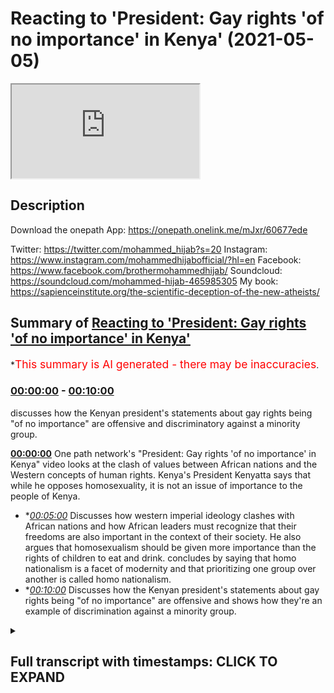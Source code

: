 # Reacting to 'President: Gay rights 'of no importance' in Kenya' (2021-05-05)

<iframe loading='lazy' src='https://www.youtube.com/embed/wp4REjWl7yk'></iframe>

## Description

Download the onepath App: https://onepath.onelink.me/mJxr/60677ede​ 

Twitter: https://twitter.com/mohammed_hijab?s=20
Instagram: https://www.instagram.com/mohammedhijabofficial/?hl=en
Facebook: https://www.facebook.com/brothermohammedhijab/
Soundcloud: https://soundcloud.com/mohammed-hijab-465985305
My book: https://sapienceinstitute.org/the-scientific-deception-of-the-new-atheists/

## Summary of [Reacting to 'President: Gay rights 'of no importance' in Kenya'](https://www.youtube.com/watch?v=wp4REjWl7yk)


*<span style="color:red; font-size:125%">This summary is AI generated - there may be inaccuracies</span>.

### [00:00:00](https://www.youtube.com/watch?v=wp4REjWl7yk&t=0) - [00:10:00](https://www.youtube.com/watch?v=wp4REjWl7yk&t=600)

discusses how the Kenyan president's statements about gay rights being "of no importance" are offensive and discriminatory against a minority group.

**[00:00:00](https://www.youtube.com/watch?v=wp4REjWl7yk&t=0)** One path network's "President: Gay rights 'of no importance' in Kenya" video looks at the clash of values between African nations and the Western concepts of human rights. Kenya's President Kenyatta says that while he opposes homosexuality, it is not an issue of importance to the people of Kenya.
* **[00:05:00](https://www.youtube.com/watch?v=wp4REjWl7yk&t=300)* Discusses how western imperial ideology clashes with African nations and how African leaders must recognize that their freedoms are also important in the context of their society. He also argues that homosexualism should be given more importance than the rights of children to eat and drink. concludes by saying that homo nationalism is a facet of modernity and that prioritizing one group over another is called homo nationalism.
* **[00:10:00](https://www.youtube.com/watch?v=wp4REjWl7yk&t=600)* Discusses how the Kenyan president's statements about gay rights being "of no importance" are offensive and shows how they're an example of discrimination against a minority group.

<details><summary><h2>Full transcript with timestamps: CLICK TO EXPAND</h2></summary>

[0:00:00](https://youtu.be/wp4REjWl7yk?t=0) [Music]  
[0:00:05](https://youtu.be/wp4REjWl7yk?t=5) one path network  
[0:00:07](https://youtu.be/wp4REjWl7yk?t=7) i mean you guys would have known who  
[0:00:08](https://youtu.be/wp4REjWl7yk?t=8) they are already they do a fantastic job  
[0:00:11](https://youtu.be/wp4REjWl7yk?t=11) in terms of disseminating  
[0:00:12](https://youtu.be/wp4REjWl7yk?t=12) some of the most high quality dowel  
[0:00:14](https://youtu.be/wp4REjWl7yk?t=14) videos on the internet in the english  
[0:00:16](https://youtu.be/wp4REjWl7yk?t=16) language  
[0:00:17](https://youtu.be/wp4REjWl7yk?t=17) they have now actually produced an app  
[0:00:20](https://youtu.be/wp4REjWl7yk?t=20) now i know in this ramadan you're going  
[0:00:22](https://youtu.be/wp4REjWl7yk?t=22) to want to take advantage of that  
[0:00:24](https://youtu.be/wp4REjWl7yk?t=24) i've already taken advantage of that and  
[0:00:26](https://youtu.be/wp4REjWl7yk?t=26) browse through the app and it's an  
[0:00:27](https://youtu.be/wp4REjWl7yk?t=27) amazing app  
[0:00:28](https://youtu.be/wp4REjWl7yk?t=28) i'm sure you're going to be downloading  
[0:00:30](https://youtu.be/wp4REjWl7yk?t=30) it right now the link is in the  
[0:00:32](https://youtu.be/wp4REjWl7yk?t=32) description  
[0:00:32](https://youtu.be/wp4REjWl7yk?t=32) i think one of the most interesting  
[0:00:33](https://youtu.be/wp4REjWl7yk?t=33) things to look at in terms of  
[0:00:35](https://youtu.be/wp4REjWl7yk?t=35) when you talk about lgbtq rights and  
[0:00:38](https://youtu.be/wp4REjWl7yk?t=38) america as a superpower  
[0:00:40](https://youtu.be/wp4REjWl7yk?t=40) and also africa as a continent is  
[0:00:43](https://youtu.be/wp4REjWl7yk?t=43) the approach of some of the african  
[0:00:45](https://youtu.be/wp4REjWl7yk?t=45) presidents to  
[0:00:47](https://youtu.be/wp4REjWl7yk?t=47) questions about homosexual rights so i'm  
[0:00:49](https://youtu.be/wp4REjWl7yk?t=49) going to look at one  
[0:00:50](https://youtu.be/wp4REjWl7yk?t=50) video today there's many of them online  
[0:00:52](https://youtu.be/wp4REjWl7yk?t=52) of different  
[0:00:53](https://youtu.be/wp4REjWl7yk?t=53) african presidents kind of answering  
[0:00:56](https://youtu.be/wp4REjWl7yk?t=56) this in different ways one we're going  
[0:00:58](https://youtu.be/wp4REjWl7yk?t=58) to look at today and then come back and  
[0:01:00](https://youtu.be/wp4REjWl7yk?t=60) react to it  
[0:01:01](https://youtu.be/wp4REjWl7yk?t=61) one of the major issues and it's a  
[0:01:03](https://youtu.be/wp4REjWl7yk?t=63) holdover from sort of colonial victorian  
[0:01:06](https://youtu.be/wp4REjWl7yk?t=66) is the issue of sexual preference  
[0:01:09](https://youtu.be/wp4REjWl7yk?t=69) in many african countries in kenya to be  
[0:01:12](https://youtu.be/wp4REjWl7yk?t=72) gay the lgbt  
[0:01:14](https://youtu.be/wp4REjWl7yk?t=74) community is is illegal they just want  
[0:01:16](https://youtu.be/wp4REjWl7yk?t=76) to have  
[0:01:17](https://youtu.be/wp4REjWl7yk?t=77) equal rights the same privacy and  
[0:01:19](https://youtu.be/wp4REjWl7yk?t=79) equality as all other kenyans do  
[0:01:22](https://youtu.be/wp4REjWl7yk?t=82) is that something that you aspire to for  
[0:01:24](https://youtu.be/wp4REjWl7yk?t=84) your country i want to be very clear  
[0:01:26](https://youtu.be/wp4REjWl7yk?t=86) uh christian there is  
[0:01:29](https://youtu.be/wp4REjWl7yk?t=89) i will not engage in a subject that is  
[0:01:32](https://youtu.be/wp4REjWl7yk?t=92) of no  
[0:01:34](https://youtu.be/wp4REjWl7yk?t=94) it's uh it is not of any major  
[0:01:37](https://youtu.be/wp4REjWl7yk?t=97) importance to the people and the  
[0:01:38](https://youtu.be/wp4REjWl7yk?t=98) republic of kenya this  
[0:01:40](https://youtu.be/wp4REjWl7yk?t=100) is not an issue as you would want to put  
[0:01:43](https://youtu.be/wp4REjWl7yk?t=103) it  
[0:01:44](https://youtu.be/wp4REjWl7yk?t=104) of um human rights or this  
[0:01:47](https://youtu.be/wp4REjWl7yk?t=107) this is an issue of society of  
[0:01:51](https://youtu.be/wp4REjWl7yk?t=111) our own base as a culture as a people  
[0:01:55](https://youtu.be/wp4REjWl7yk?t=115) regardless of which community you come  
[0:01:58](https://youtu.be/wp4REjWl7yk?t=118) from  
[0:01:59](https://youtu.be/wp4REjWl7yk?t=119) this is not acceptable this is not  
[0:02:01](https://youtu.be/wp4REjWl7yk?t=121) agreeable this is not about uhuru  
[0:02:03](https://youtu.be/wp4REjWl7yk?t=123) kenyatta saying  
[0:02:04](https://youtu.be/wp4REjWl7yk?t=124) yes or no this is an issue that the  
[0:02:07](https://youtu.be/wp4REjWl7yk?t=127) people of kenya themselves  
[0:02:09](https://youtu.be/wp4REjWl7yk?t=129) who have bestowed upon themselves a  
[0:02:11](https://youtu.be/wp4REjWl7yk?t=131) constitution  
[0:02:12](https://youtu.be/wp4REjWl7yk?t=132) right after several years have clearly  
[0:02:15](https://youtu.be/wp4REjWl7yk?t=135) stated  
[0:02:16](https://youtu.be/wp4REjWl7yk?t=136) that this is not a subject that they  
[0:02:20](https://youtu.be/wp4REjWl7yk?t=140) are willing to engage in it's very  
[0:02:23](https://youtu.be/wp4REjWl7yk?t=143) you're going to get yourself into  
[0:02:24](https://youtu.be/wp4REjWl7yk?t=144) trouble i mean for her to say you're  
[0:02:26](https://youtu.be/wp4REjWl7yk?t=146) going to get yourself into trouble  
[0:02:28](https://youtu.be/wp4REjWl7yk?t=148) to an elected official not just an  
[0:02:31](https://youtu.be/wp4REjWl7yk?t=151) elected official but the president  
[0:02:33](https://youtu.be/wp4REjWl7yk?t=153) of kenya the president of kenya i think  
[0:02:36](https://youtu.be/wp4REjWl7yk?t=156) shows absolute audacity in fact i was  
[0:02:39](https://youtu.be/wp4REjWl7yk?t=159) quite surprised  
[0:02:40](https://youtu.be/wp4REjWl7yk?t=160) when i looked at the comments in this  
[0:02:41](https://youtu.be/wp4REjWl7yk?t=161) particular video the one with the most  
[0:02:44](https://youtu.be/wp4REjWl7yk?t=164) like 16 000 comments is one who is high  
[0:02:47](https://youtu.be/wp4REjWl7yk?t=167) somebody is highlighting this point who  
[0:02:49](https://youtu.be/wp4REjWl7yk?t=169) are you to tell he says  
[0:02:51](https://youtu.be/wp4REjWl7yk?t=171) in the comment a democratically elected  
[0:02:54](https://youtu.be/wp4REjWl7yk?t=174) leader  
[0:02:54](https://youtu.be/wp4REjWl7yk?t=174) of a sovereign nation that he will get  
[0:02:56](https://youtu.be/wp4REjWl7yk?t=176) in trouble for representing the values  
[0:02:58](https://youtu.be/wp4REjWl7yk?t=178) of his people  
[0:02:59](https://youtu.be/wp4REjWl7yk?t=179) and then he says correctly i think the  
[0:03:01](https://youtu.be/wp4REjWl7yk?t=181) west needs to stop forcing minority  
[0:03:03](https://youtu.be/wp4REjWl7yk?t=183) opinions down the throats of nations  
[0:03:04](https://youtu.be/wp4REjWl7yk?t=184) that are fundamentally opposed  
[0:03:06](https://youtu.be/wp4REjWl7yk?t=186) to those ideals let's continue listening  
[0:03:08](https://youtu.be/wp4REjWl7yk?t=188) to it but it's a global issue right now  
[0:03:11](https://youtu.be/wp4REjWl7yk?t=191) it's it's important to them  
[0:03:14](https://youtu.be/wp4REjWl7yk?t=194) where they are why is it i am saying to  
[0:03:16](https://youtu.be/wp4REjWl7yk?t=196) you as president  
[0:03:17](https://youtu.be/wp4REjWl7yk?t=197) important to me as the leader  
[0:03:21](https://youtu.be/wp4REjWl7yk?t=201) of 49 million kenyans  
[0:03:24](https://youtu.be/wp4REjWl7yk?t=204) and after if you want to ask me my  
[0:03:27](https://youtu.be/wp4REjWl7yk?t=207) personal opinion  
[0:03:29](https://youtu.be/wp4REjWl7yk?t=209) what is your personal after i finish my  
[0:03:31](https://youtu.be/wp4REjWl7yk?t=211) process i can talk about my personal  
[0:03:33](https://youtu.be/wp4REjWl7yk?t=213) opinion  
[0:03:34](https://youtu.be/wp4REjWl7yk?t=214) would you publicly say that people who  
[0:03:36](https://youtu.be/wp4REjWl7yk?t=216) are lgbt  
[0:03:38](https://youtu.be/wp4REjWl7yk?t=218) gay members of the kenyan population  
[0:03:41](https://youtu.be/wp4REjWl7yk?t=221) should not be discriminated against  
[0:03:43](https://youtu.be/wp4REjWl7yk?t=223) no kenyan should be abused  
[0:03:47](https://youtu.be/wp4REjWl7yk?t=227) should be you know  
[0:03:51](https://youtu.be/wp4REjWl7yk?t=231) mistreated in any particular every  
[0:03:54](https://youtu.be/wp4REjWl7yk?t=234) kenyan  
[0:03:54](https://youtu.be/wp4REjWl7yk?t=234) is protected by law you see here what  
[0:03:56](https://youtu.be/wp4REjWl7yk?t=236) we're seeing is a clash  
[0:03:58](https://youtu.be/wp4REjWl7yk?t=238) of uh we're seeing a clash of values  
[0:04:00](https://youtu.be/wp4REjWl7yk?t=240) really but not just a clash of values or  
[0:04:02](https://youtu.be/wp4REjWl7yk?t=242) in the sense that you've got these kind  
[0:04:03](https://youtu.be/wp4REjWl7yk?t=243) of american  
[0:04:04](https://youtu.be/wp4REjWl7yk?t=244) uh knowledge productions being forced  
[0:04:07](https://youtu.be/wp4REjWl7yk?t=247) down  
[0:04:08](https://youtu.be/wp4REjWl7yk?t=248) the kenyan president's and not just him  
[0:04:10](https://youtu.be/wp4REjWl7yk?t=250) but the society in which he represents  
[0:04:12](https://youtu.be/wp4REjWl7yk?t=252) because correctly he says  
[0:04:13](https://youtu.be/wp4REjWl7yk?t=253) about ninety percent ninety-nine percent  
[0:04:15](https://youtu.be/wp4REjWl7yk?t=255) some say nine out of ten  
[0:04:17](https://youtu.be/wp4REjWl7yk?t=257) people in his country see homosexuality  
[0:04:19](https://youtu.be/wp4REjWl7yk?t=259) as uh  
[0:04:20](https://youtu.be/wp4REjWl7yk?t=260) inexcusable as an act but we're seeing  
[0:04:24](https://youtu.be/wp4REjWl7yk?t=264) actual problems within the framework of  
[0:04:26](https://youtu.be/wp4REjWl7yk?t=266) the westerner because  
[0:04:28](https://youtu.be/wp4REjWl7yk?t=268) the western framework says okay you're  
[0:04:29](https://youtu.be/wp4REjWl7yk?t=269) allowed to have a sovereign nation  
[0:04:31](https://youtu.be/wp4REjWl7yk?t=271) and this is one of the um kind of human  
[0:04:34](https://youtu.be/wp4REjWl7yk?t=274) rights that you can have  
[0:04:35](https://youtu.be/wp4REjWl7yk?t=275) but at this end you can have a democrat  
[0:04:37](https://youtu.be/wp4REjWl7yk?t=277) democratic vote but at the same time  
[0:04:39](https://youtu.be/wp4REjWl7yk?t=279) you got these minority rights which you  
[0:04:41](https://youtu.be/wp4REjWl7yk?t=281) should respect so what should be  
[0:04:43](https://youtu.be/wp4REjWl7yk?t=283) prioritized here  
[0:04:44](https://youtu.be/wp4REjWl7yk?t=284) should it be that you have democratic  
[0:04:47](https://youtu.be/wp4REjWl7yk?t=287) agency of a for  
[0:04:48](https://youtu.be/wp4REjWl7yk?t=288) of a sovereign nation that is  
[0:04:50](https://youtu.be/wp4REjWl7yk?t=290) prioritized or the minority rights of  
[0:04:53](https://youtu.be/wp4REjWl7yk?t=293) a group of people who have decided to  
[0:04:56](https://youtu.be/wp4REjWl7yk?t=296) identify  
[0:04:57](https://youtu.be/wp4REjWl7yk?t=297) through their sexuality so even within  
[0:05:00](https://youtu.be/wp4REjWl7yk?t=300) the framework of western imperial  
[0:05:03](https://youtu.be/wp4REjWl7yk?t=303) or ideology there's is a clash within  
[0:05:07](https://youtu.be/wp4REjWl7yk?t=307) that framework not just  
[0:05:08](https://youtu.be/wp4REjWl7yk?t=308) in contra distinction or juxtaposition  
[0:05:11](https://youtu.be/wp4REjWl7yk?t=311) with the african nations  
[0:05:13](https://youtu.be/wp4REjWl7yk?t=313) so let's continue and kind of finalize  
[0:05:15](https://youtu.be/wp4REjWl7yk?t=315) with some thoughts  
[0:05:17](https://youtu.be/wp4REjWl7yk?t=317) every single kenyan but  
[0:05:20](https://youtu.be/wp4REjWl7yk?t=320) they also must recognize that their  
[0:05:22](https://youtu.be/wp4REjWl7yk?t=322) freedoms  
[0:05:24](https://youtu.be/wp4REjWl7yk?t=324) are also must be taken into the  
[0:05:27](https://youtu.be/wp4REjWl7yk?t=327) entire context of the society and he is  
[0:05:30](https://youtu.be/wp4REjWl7yk?t=330) right that is a question of society and  
[0:05:32](https://youtu.be/wp4REjWl7yk?t=332) not only that but  
[0:05:34](https://youtu.be/wp4REjWl7yk?t=334) on contractarian understandings of  
[0:05:36](https://youtu.be/wp4REjWl7yk?t=336) liberalism okay where  
[0:05:38](https://youtu.be/wp4REjWl7yk?t=338) you as as a subject individual subject  
[0:05:40](https://youtu.be/wp4REjWl7yk?t=340) you are  
[0:05:41](https://youtu.be/wp4REjWl7yk?t=341) contracted to the the foreign nation or  
[0:05:43](https://youtu.be/wp4REjWl7yk?t=343) to the nation in question through  
[0:05:44](https://youtu.be/wp4REjWl7yk?t=344) citizenship or whatever it may be  
[0:05:47](https://youtu.be/wp4REjWl7yk?t=347) you are obliged to obey by laws you are  
[0:05:50](https://youtu.be/wp4REjWl7yk?t=350) obliged to obey by law so now you have a  
[0:05:52](https://youtu.be/wp4REjWl7yk?t=352) another layer  
[0:05:54](https://youtu.be/wp4REjWl7yk?t=354) of problem not not once again a problem  
[0:05:58](https://youtu.be/wp4REjWl7yk?t=358) between ideologies but within the  
[0:05:59](https://youtu.be/wp4REjWl7yk?t=359) ideology of liberalism  
[0:06:01](https://youtu.be/wp4REjWl7yk?t=361) because here we have okay sovereign  
[0:06:02](https://youtu.be/wp4REjWl7yk?t=362) nation you have the democratic uh  
[0:06:06](https://youtu.be/wp4REjWl7yk?t=366) initiative  
[0:06:07](https://youtu.be/wp4REjWl7yk?t=367) and now you also have a third layer  
[0:06:09](https://youtu.be/wp4REjWl7yk?t=369) which is a social contract all three are  
[0:06:11](https://youtu.be/wp4REjWl7yk?t=371) pointing in the direction of  
[0:06:12](https://youtu.be/wp4REjWl7yk?t=372) okay homosexual homosexuality can  
[0:06:14](https://youtu.be/wp4REjWl7yk?t=374) legitimately from within theory  
[0:06:16](https://youtu.be/wp4REjWl7yk?t=376) okay be seen as something which can be  
[0:06:18](https://youtu.be/wp4REjWl7yk?t=378) outlawed but then that  
[0:06:21](https://youtu.be/wp4REjWl7yk?t=381) the only kind of um thing against this  
[0:06:24](https://youtu.be/wp4REjWl7yk?t=384) is to say well actually  
[0:06:26](https://youtu.be/wp4REjWl7yk?t=386) homosexuals are minority right and that  
[0:06:29](https://youtu.be/wp4REjWl7yk?t=389) should trump everything else  
[0:06:30](https://youtu.be/wp4REjWl7yk?t=390) now you can make arguments either way  
[0:06:32](https://youtu.be/wp4REjWl7yk?t=392) what i will say  
[0:06:33](https://youtu.be/wp4REjWl7yk?t=393) is un inexcusable really is the fact  
[0:06:37](https://youtu.be/wp4REjWl7yk?t=397) that in the past the uncle tom  
[0:06:39](https://youtu.be/wp4REjWl7yk?t=399) the uncle tom barack obama when he went  
[0:06:42](https://youtu.be/wp4REjWl7yk?t=402) to uh  
[0:06:43](https://youtu.be/wp4REjWl7yk?t=403) kenya which is his actual you know kind  
[0:06:45](https://youtu.be/wp4REjWl7yk?t=405) of mother  
[0:06:46](https://youtu.be/wp4REjWl7yk?t=406) nation if you want to call it is actual  
[0:06:48](https://youtu.be/wp4REjWl7yk?t=408) nation where it's from  
[0:06:50](https://youtu.be/wp4REjWl7yk?t=410) he was speaking down to the kenyan  
[0:06:52](https://youtu.be/wp4REjWl7yk?t=412) people most of which you don't believe  
[0:06:54](https://youtu.be/wp4REjWl7yk?t=414) that homosexuality should be something  
[0:06:56](https://youtu.be/wp4REjWl7yk?t=416) which is  
[0:06:57](https://youtu.be/wp4REjWl7yk?t=417) practiced uh publicly or  
[0:07:00](https://youtu.be/wp4REjWl7yk?t=420) actual penetrative homosexuality is done  
[0:07:03](https://youtu.be/wp4REjWl7yk?t=423) he's speaking down and trying to lecture  
[0:07:05](https://youtu.be/wp4REjWl7yk?t=425) them using western  
[0:07:07](https://youtu.be/wp4REjWl7yk?t=427) uh imperial parliaments the point of the  
[0:07:09](https://youtu.be/wp4REjWl7yk?t=429) matter is this  
[0:07:11](https://youtu.be/wp4REjWl7yk?t=431) he went further in tying foreign aid  
[0:07:14](https://youtu.be/wp4REjWl7yk?t=434) foreign aid with  
[0:07:18](https://youtu.be/wp4REjWl7yk?t=438) whether or not countries  
[0:07:21](https://youtu.be/wp4REjWl7yk?t=441) implement lgbtq policies this means to  
[0:07:24](https://youtu.be/wp4REjWl7yk?t=444) say now look  
[0:07:25](https://youtu.be/wp4REjWl7yk?t=445) when you have african countries in  
[0:07:26](https://youtu.be/wp4REjWl7yk?t=446) poverty happening in african countries  
[0:07:28](https://youtu.be/wp4REjWl7yk?t=448) and children  
[0:07:28](https://youtu.be/wp4REjWl7yk?t=448) dying toddlers dying babies dying  
[0:07:31](https://youtu.be/wp4REjWl7yk?t=451) because they don't have the food  
[0:07:32](https://youtu.be/wp4REjWl7yk?t=452) to nourish themselves what what obama  
[0:07:36](https://youtu.be/wp4REjWl7yk?t=456) and the  
[0:07:36](https://youtu.be/wp4REjWl7yk?t=456) liberal project in america have decided  
[0:07:38](https://youtu.be/wp4REjWl7yk?t=458) to do is say  
[0:07:40](https://youtu.be/wp4REjWl7yk?t=460) that is less of a priority than  
[0:07:42](https://youtu.be/wp4REjWl7yk?t=462) homosexuals  
[0:07:43](https://youtu.be/wp4REjWl7yk?t=463) getting to experiment sexually in a  
[0:07:45](https://youtu.be/wp4REjWl7yk?t=465) public sphere  
[0:07:46](https://youtu.be/wp4REjWl7yk?t=466) can you imagine this so the right of a  
[0:07:48](https://youtu.be/wp4REjWl7yk?t=468) homosexual  
[0:07:49](https://youtu.be/wp4REjWl7yk?t=469) to have intercourse or to show intimacy  
[0:07:51](https://youtu.be/wp4REjWl7yk?t=471) to his homosexual partner in a public  
[0:07:53](https://youtu.be/wp4REjWl7yk?t=473) sphere because we're not talking about  
[0:07:54](https://youtu.be/wp4REjWl7yk?t=474) what happens behind closed doors  
[0:07:56](https://youtu.be/wp4REjWl7yk?t=476) that is more important  
[0:07:59](https://youtu.be/wp4REjWl7yk?t=479) than the right of a child to eat and  
[0:08:01](https://youtu.be/wp4REjWl7yk?t=481) drink  
[0:08:02](https://youtu.be/wp4REjWl7yk?t=482) and we are gonna tie foreign aid with  
[0:08:05](https://youtu.be/wp4REjWl7yk?t=485) your  
[0:08:06](https://youtu.be/wp4REjWl7yk?t=486) uh with a foreign um prime minister or  
[0:08:08](https://youtu.be/wp4REjWl7yk?t=488) president's ability to implement lgbtq  
[0:08:11](https://youtu.be/wp4REjWl7yk?t=491) policies what have the kids got to do  
[0:08:12](https://youtu.be/wp4REjWl7yk?t=492) with these policies  
[0:08:14](https://youtu.be/wp4REjWl7yk?t=494) what a cruel and unusual kind of  
[0:08:16](https://youtu.be/wp4REjWl7yk?t=496) punishment that you're inflicting upon  
[0:08:18](https://youtu.be/wp4REjWl7yk?t=498) children who are completely bystanders  
[0:08:21](https://youtu.be/wp4REjWl7yk?t=501) to these ideological discussions  
[0:08:23](https://youtu.be/wp4REjWl7yk?t=503) it shows you the extent to which the  
[0:08:25](https://youtu.be/wp4REjWl7yk?t=505) uncle tom  
[0:08:26](https://youtu.be/wp4REjWl7yk?t=506) barack obama and those who follow his  
[0:08:28](https://youtu.be/wp4REjWl7yk?t=508) footsteps are willing to go  
[0:08:31](https://youtu.be/wp4REjWl7yk?t=511) to strip people away from their  
[0:08:34](https://youtu.be/wp4REjWl7yk?t=514) rights young children democratic  
[0:08:37](https://youtu.be/wp4REjWl7yk?t=517) citizens wherever you  
[0:08:38](https://youtu.be/wp4REjWl7yk?t=518) whoever it may be in african countries  
[0:08:41](https://youtu.be/wp4REjWl7yk?t=521) and this should  
[0:08:41](https://youtu.be/wp4REjWl7yk?t=521) highlight to us the extent to which this  
[0:08:43](https://youtu.be/wp4REjWl7yk?t=523) agenda this colonializing  
[0:08:46](https://youtu.be/wp4REjWl7yk?t=526) imperial agenda of the americans is a  
[0:08:48](https://youtu.be/wp4REjWl7yk?t=528) corrosive force  
[0:08:49](https://youtu.be/wp4REjWl7yk?t=529) which needs to be tackled head-on  
[0:08:51](https://youtu.be/wp4REjWl7yk?t=531) actually in the literature there is  
[0:08:53](https://youtu.be/wp4REjWl7yk?t=533) there is a name  
[0:08:54](https://youtu.be/wp4REjWl7yk?t=534) for this there's a name for prioritizing  
[0:08:56](https://youtu.be/wp4REjWl7yk?t=536) kind of  
[0:08:57](https://youtu.be/wp4REjWl7yk?t=537) one community right over another okay  
[0:08:59](https://youtu.be/wp4REjWl7yk?t=539) and it's called homo nationalism  
[0:09:01](https://youtu.be/wp4REjWl7yk?t=541) jasper poa says homo nationalism is  
[0:09:04](https://youtu.be/wp4REjWl7yk?t=544) defined  
[0:09:04](https://youtu.be/wp4REjWl7yk?t=544) as a facet of modernity and a historical  
[0:09:07](https://youtu.be/wp4REjWl7yk?t=547) shift marked by the entrance of  
[0:09:09](https://youtu.be/wp4REjWl7yk?t=549) some homosexual bodies as worthy of  
[0:09:11](https://youtu.be/wp4REjWl7yk?t=551) protection by nation-states  
[0:09:13](https://youtu.be/wp4REjWl7yk?t=553) a constitutive and fundamental um  
[0:09:18](https://youtu.be/wp4REjWl7yk?t=558) relationship between the state  
[0:09:20](https://youtu.be/wp4REjWl7yk?t=560) capitalism and sexuality  
[0:09:22](https://youtu.be/wp4REjWl7yk?t=562) the point here is if you want what is  
[0:09:25](https://youtu.be/wp4REjWl7yk?t=565) homo nationalism is basically  
[0:09:27](https://youtu.be/wp4REjWl7yk?t=567) prioritizing one community in this case  
[0:09:29](https://youtu.be/wp4REjWl7yk?t=569) the gays right gay community  
[0:09:31](https://youtu.be/wp4REjWl7yk?t=571) whatever that may mean nowadays to be  
[0:09:33](https://youtu.be/wp4REjWl7yk?t=573) honest because that is ill-defined  
[0:09:35](https://youtu.be/wp4REjWl7yk?t=575) we don't know what that means no more  
[0:09:37](https://youtu.be/wp4REjWl7yk?t=577) with with the inclusion of all these  
[0:09:38](https://youtu.be/wp4REjWl7yk?t=578) other  
[0:09:39](https://youtu.be/wp4REjWl7yk?t=579) letters of the lgbtq plus  
[0:09:43](https://youtu.be/wp4REjWl7yk?t=583) over and above another community in this  
[0:09:45](https://youtu.be/wp4REjWl7yk?t=585) case it's africans  
[0:09:46](https://youtu.be/wp4REjWl7yk?t=586) it's black people it's children you see  
[0:09:49](https://youtu.be/wp4REjWl7yk?t=589) who  
[0:09:50](https://youtu.be/wp4REjWl7yk?t=590) can't get now the the the foreign aid  
[0:09:52](https://youtu.be/wp4REjWl7yk?t=592) that they would have  
[0:09:53](https://youtu.be/wp4REjWl7yk?t=593) uh used to feed themselves and to clothe  
[0:10:02](https://youtu.be/wp4REjWl7yk?t=602) themselves  
[0:10:09](https://youtu.be/wp4REjWl7yk?t=609) you  
</details>
